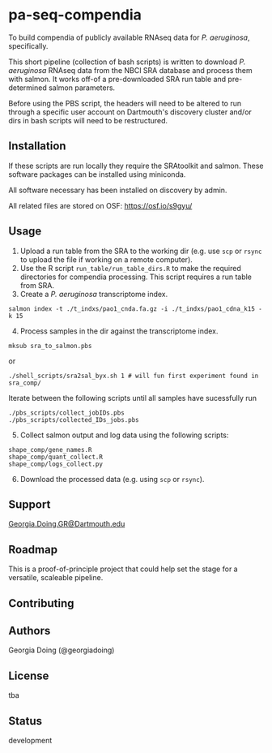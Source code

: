 # pa-seq-compendia

To build compendia of publicly available RNAseq data for *P. aeruginosa*, specifically.

This short pipeline (collection of bash scripts) is written to download *P. aeruginosa*
RNAseq data from the NBCI SRA database and process them with salmon. It works off-of
a pre-downloaded SRA run table and pre-determined salmon parameters.

Before using the PBS script, the headers will need to be altered to run through a specific user
account on Dartmouth's discovery cluster and/or dirs in bash scripts will need to be
restructured.

## Installation

If these scripts are run locally they require the SRAtoolkit and salmon.
These software packages can be installed using miniconda.

All software necessary has been installed on discovery by admin.

All related files are stored on OSF: https://osf.io/s9gyu/

## Usage

1. Upload a run table from the SRA to the working dir (e.g. use `scp` or `rsync` to upload the file if working on a remote computer).
2. Use the R script `run_table/run_table_dirs.R` to make the required directories for compendia processing. This script requires a run table from SRA.
3. Create a *P. aeruginosa* transcriptome index.
```
salmon index -t ./t_indxs/pao1_cnda.fa.gz -i ./t_indxs/pao1_cdna_k15 -k 15
```

4. Process samples in the dir against the transcriptome index.
```
mksub sra_to_salmon.pbs
```
or
```
./shell_scripts/sra2sal_byx.sh 1 # will fun first experiment found in sra_comp/
```
Iterate between the following scripts until all samples have sucessfully run
```
./pbs_scripts/collect_jobIDs.pbs
./pbs_scripts/collected_IDs_jobs.pbs
```
5. Collect salmon output and log data using the following scripts:
```
shape_comp/gene_names.R
shape_comp/quant_collect.R
shape_comp/logs_collect.py
```

6. Download the processed data (e.g. using `scp` or `rsync`).

## Support

Georgia.Doing.GR@Dartmouth.edu

## Roadmap

This is a proof-of-principle project that could help set the stage for
a versatile, scaleable pipeline.

## Contributing

## Authors

Georgia Doing (@georgiadoing)
## License

tba

## Status

development
